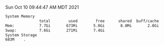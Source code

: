 Sun Oct 10 09:44:47 AM MDT 2021
```bash
System Memory
               total        used        free      shared  buff/cache   available
Mem:           7.7Gi       673Mi       5.0Gi       8.0Mi       2.0Gi       6.7Gi
Swap:          7.6Gi       271Mi       7.4Gi
System Storage
683M	.
```
```bash
